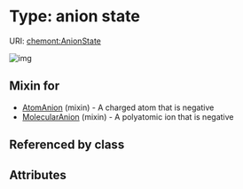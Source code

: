 
# Type: anion state




URI: [chemont:AnionState](http://w3id.org/chemontAnionState)


![img](http://yuml.me/diagram/nofunky;dir:TB/class/[MolecularAnion]uses%20-.->[AnionState],[AtomAnion]uses%20-.->[AnionState],[MolecularAnion],[AtomAnion])

## Mixin for

 * [AtomAnion](AtomAnion.md) (mixin)  - A charged atom that is negative
 * [MolecularAnion](MolecularAnion.md) (mixin)  - A polyatomic ion that is negative

## Referenced by class


## Attributes

